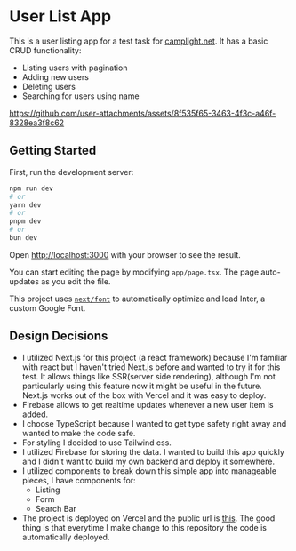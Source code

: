 # User List App

This is a user listing app for a test task for [camplight.net](https://camplight.net/). It has a basic CRUD functionality:
- Listing users with pagination
- Adding new users
- Deleting users
- Searching for users using name

https://github.com/user-attachments/assets/8f535f65-3463-4f3c-a46f-8328ea3f8c62

## Getting Started

First, run the development server:

```bash
npm run dev
# or
yarn dev
# or
pnpm dev
# or
bun dev
```

Open [http://localhost:3000](http://localhost:3000) with your browser to see the result.

You can start editing the page by modifying `app/page.tsx`. The page auto-updates as you edit the file.

This project uses [`next/font`](https://nextjs.org/docs/basic-features/font-optimization) to automatically optimize and load Inter, a custom Google Font.

## Design Decisions
- I utilized Next.js for this project (a react framework) because I'm familiar with react but I haven't tried Next.js before and wanted to try it for this test. It allows things like SSR(server side rendering), although I'm not particularly using this feature now it might be useful in the future. Next.js works out of the box with Vercel and it was easy to deploy.
- Firebase allows to get realtime updates whenever a new user item is added.
- I choose TypeScript because I wanted to get type safety right away and wanted to make the code safe.
- For styling I decided to use Tailwind css.
- I utilized Firebase for storing the data. I wanted to build this app quickly and I didn't want to build my own backend and deploy it somewhere.
- I utilized components to break down this simple app into manageable pieces, I have components for:
    * Listing
    * Form
    * Search Bar
- The project is deployed on Vercel and the public url is [this](https://user-list-app-one.vercel.app/). The good thing is that everytime I make change to this repository the code is automatically deployed. 
